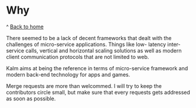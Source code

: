 # Why

^ [Back to home](../README.md)


There seemed to be a lack of decent frameworks that dealt with
the challenges of micro-service applications. Things like low-
latency inter-service calls, vertical and horizontal scaling 
solutions as well as modern client communication protocols that are not 
limited to web. 

Kalm aims at being the reference in terms of micro-service framework and 
modern back-end technology for apps and games.

Merge requests are more than welcommed. I will try to keep the
contributors circle small, but make sure that every requests gets
addressed as soon as possible. 